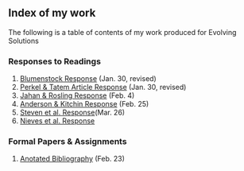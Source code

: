 ## Index of my work
The following is a table of contents of my work produced for Evolving Solutions

### Responses to Readings

1. [Blumenstock Response](https://ronanchance.github.io/Evolving-Solutions/Blumenstock.html) (Jan. 30, revised)
2. [Perkel & Tatem Article Response](https://ronanchance.github.io/Evolving-Solutions/Perkel_Tatem.html) (Jan. 30, revised)
3. [Jahan & Rosling Response](https://ronanchance.github.io/Evolving-Solutions/Jahan_Rosling.html) (Feb. 4)
4. [Anderson & Kitchin Response](https://ronanchance.github.io/Evolving-Solutions/Anderson_Kitchin.html) (Feb. 25)
5. [Steven et al. Response](https://ronanchance.github.io/Evolving-Solutions/Steven_RandomForest.html)(Mar. 26)
6. [Nieves et al. Response](https://ronanchance.github.io/Evolving-Solutions/Nieves_RFPopulation)

### Formal Papers & Assignments

1. [Anotated Bibliography](https://ronanchance.github.io/Evolving-Solutions/Assignment_1) (Feb. 23)
